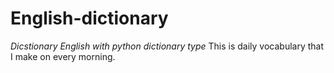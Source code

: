 # English-dictionary
*Dicstionary English with python dictionary type*
This is daily vocabulary that I make on every morning.
